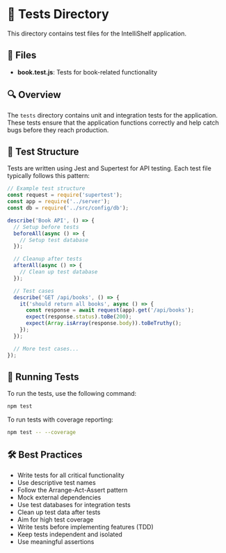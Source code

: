 # 🧪 Tests Directory

This directory contains test files for the IntelliShelf application.

## 📂 Files

- **book.test.js**: Tests for book-related functionality

## 🔍 Overview

The `tests` directory contains unit and integration tests for the application. These tests ensure that the application functions correctly and help catch bugs before they reach production.

## 📝 Test Structure

Tests are written using Jest and Supertest for API testing. Each test file typically follows this pattern:

```javascript
// Example test structure
const request = require('supertest');
const app = require('../server');
const db = require('../src/config/db');

describe('Book API', () => {
  // Setup before tests
  beforeAll(async () => {
    // Setup test database
  });

  // Cleanup after tests
  afterAll(async () => {
    // Clean up test database
  });

  // Test cases
  describe('GET /api/books', () => {
    it('should return all books', async () => {
      const response = await request(app).get('/api/books');
      expect(response.status).toBe(200);
      expect(Array.isArray(response.body)).toBeTruthy();
    });
  });

  // More test cases...
});
```

## 🧪 Running Tests

To run the tests, use the following command:

```bash
npm test
```

To run tests with coverage reporting:

```bash
npm test -- --coverage
```

## 🛠️ Best Practices

- Write tests for all critical functionality
- Use descriptive test names
- Follow the Arrange-Act-Assert pattern
- Mock external dependencies
- Use test databases for integration tests
- Clean up test data after tests
- Aim for high test coverage
- Write tests before implementing features (TDD)
- Keep tests independent and isolated
- Use meaningful assertions 